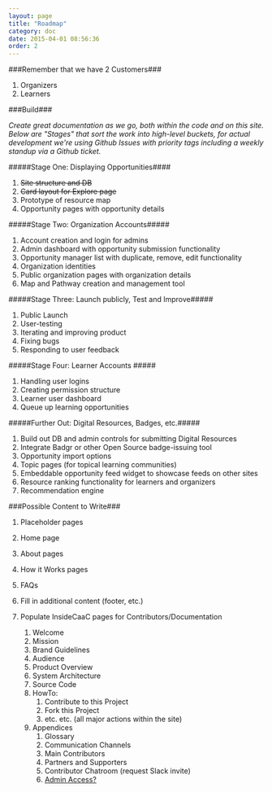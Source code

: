 ```yaml
---
layout: page
title: "Roadmap"
category: doc
date: 2015-04-01 08:56:36
order: 2
---
```


###Remember that we have 2 Customers###
1. Organizers
2. Learners

###Build###

_Create great documentation as we go, both within the code and on this site._
_Below are "Stages" that sort the work into high-level buckets, for actual development we're using Github Issues with priority tags including a weekly standup via a Github ticket._


#####Stage One: Displaying Opportunities####

1.  ~~Site structure and DB~~
2.  ~~Card layout for Explore page~~
3.  Prototype of resource map
4.  Opportunity pages with opportunity details

#####Stage Two: Organization Accounts#####

1.  Account creation and login for admins
2.  Admin dashboard with opportunity submission functionality
3.  Opportunity manager list with duplicate, remove, edit functionality
4.  Organization identities
5.  Public organization pages with organization details
6.  Map and Pathway creation and management tool

#####Stage Three: Launch publicly, Test and Improve#####

1. Public Launch
2. User-testing
3. Iterating and improving product
4. Fixing bugs
5. Responding to user feedback

#####Stage Four: Learner Accounts #####

1.  Handling user logins
2.  Creating permission structure
3.  Learner user dashboard
4.  Queue up learning opportunities

#####Further Out: Digital Resources, Badges, etc.#####

1. Build out DB and admin controls for submitting Digital Resources
2. Integrate Badgr or other Open Source badge-issuing tool
3. Opportunity import options
4. Topic pages (for topical learning communities)
5. Embeddable opportunity feed widget to showcase feeds on other sites
6. Resource ranking functionality for learners and organizers
7. Recommendation engine


###Possible Content to Write###

1.  Placeholder pages
2.  Home page
3.  About pages
4.  How it Works pages
5.  FAQs
6.  Fill in additional content (footer, etc.)
7.  Populate InsideCaaC pages for Contributors/Documentation

    1.  Welcome
    2.  Mission
    3.  Brand Guidelines
    4.  Audience
    5.  Product Overview
    6.  System Architecture
    7.  Source Code
    8.  HowTo:
        1.  Contribute to this Project
        2.  Fork this Project
        3.  etc. etc. (all major actions within the site)
    9.  Appendices
        1.  Glossary
        2.  Communication Channels
        3.  Main Contributors
        4.  Partners and Supporters
        5.  Contributor Chatroom (request Slack invite)
        6.  [Admin Access?](http://inside.gratipay.com/appendices/access)

